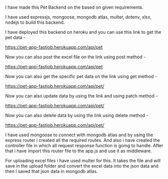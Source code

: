 I have made this Pet Backend on the based on given requirements.

I have used expressjs, mongoose, mongodb atlas, multer, dotenv, xlsx, nodejs to build this backend.

I have deployed this backend on heroku and you can use this link to get the pet data - 

https://pet-app-fastjob.herokuapp.com/api/pet

Now you can also post the excel file on the link using post method - 

https://pet-app-fastjob.herokuapp.com/api/pet


Now you can also get the specific pet data on the link using get method - 

https://pet-app-fastjob.herokuapp.com/api/pet/<petId>


Now you can also update data by using the link and using patch method - 

https://pet-app-fastjob.herokuapp.com/api/pet/<petId>


Now you can also delete data by using the link using delete method - 

https://pet-app-fastjob.herokuapp.com/api/pet/<petId>

I have used mongoose to connect with mongodb atlas and by using the express router i created all the required routes. And also i have created the controller file in which all request response function is going to handle.
After that i have import this router file to the app.js and use it as middleware.

For uploading excel files i have used multer for this. It takes the file and will save in the upload folder and convert the excel data into the json data and then i saved that json data in mongodb atlas.
